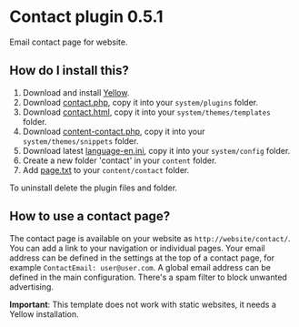 Contact plugin 0.5.1
======================
Email contact page for website.

How do I install this?
----------------------
1. Download and install [Yellow](https://github.com/datenstrom/yellow/).  
2. Download [contact.php](contact.php?raw=true), copy it into your `system/plugins` folder.  
3. Download [contact.html](contact.html?raw=true), copy it into your `system/themes/templates` folder.  
4. Download [content-contact.php](content-contact.php?raw=true), copy it into your `system/themes/snippets` folder.  
5. Download latest [language-en.ini](https://github.com/datenstrom/yellow-extensions/blob/master/languages/english/language-en.ini?raw=true), copy it into your `system/config` folder.
6. Create a new folder 'contact' in your `content` folder.
7. Add [page.txt](page.txt?raw=true) to your `content/contact` folder.

To uninstall delete the plugin files and folder.

How to use a contact page?
--------------------------
The contact page is available on your website as `http://website/contact/`. You can add a link to your navigation or individual pages. Your email address can be defined in the settings at the top of a contact page, for example `ContactEmail: user@user.com`. A global email address can be defined in the main configuration. There's a spam filter to block unwanted advertising.

**Important**: This template does not work with static websites, it needs a Yellow installation.